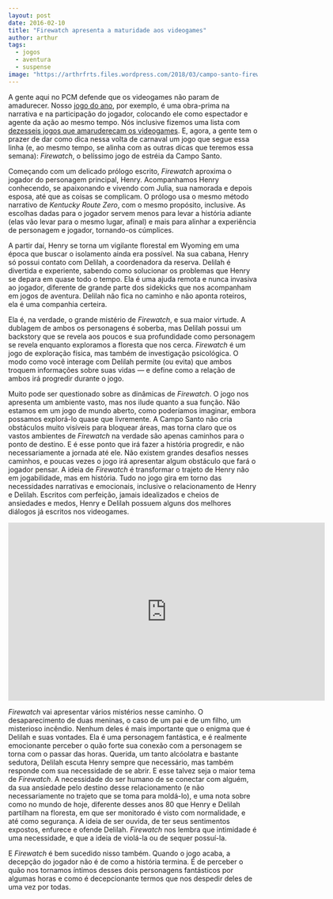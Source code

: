 ```yaml
---
layout: post
date: 2016-02-10
title: "Firewatch apresenta a maturidade aos videogames"
author: arthur
tags:
  - jogos
  - aventura
  - suspense
image: "https://arthrfrts.files.wordpress.com/2018/03/campo-santo-firewatch.jpg"
---
```


A gente aqui no PCM defende que os videogames não param de amadurecer. Nosso [jogo do ano](os-melhores-de-2015.html), por exemplo, é uma obra-prima na narrativa e na participação do jogador, colocando ele como espectador e agente da ação ao mesmo tempo. Nós inclusive fizemos uma lista com [dezesseis jogos que amaruderecam os videogames](16-jogos-que-amadureceram-os-videogames-nos-anos-2000.html). E, agora, a gente tem o prazer de dar como dica nessa volta de carnaval um jogo que segue essa linha (e, ao mesmo tempo, se alinha com as outras dicas que teremos essa semana): _Firewatch_, o belíssimo jogo de estréia da Campo Santo.

Começando com um delicado prólogo escrito, _Firewatch_ aproxima o jogador do personagem principal, Henry. Acompanhamos Henry conhecendo, se apaixonando e vivendo com Julia, sua namorada e depois esposa, até que as coisas se complicam. O prólogo usa o mesmo método narrativo de _Kentucky Route Zero_, com o mesmo propósito, inclusive. As escolhas dadas para o jogador servem menos para levar a história adiante (elas vão levar para o mesmo lugar, afinal) e mais para alinhar a experiência de personagem e jogador, tornando-os cúmplices.

A partir daí, Henry se torna um vigilante florestal em Wyoming em uma época que buscar o isolamento ainda era possível. Na sua cabana, Henry só possui contato com Delilah, a coordenadora da reserva. Delilah é divertida e experiente, sabendo como solucionar os problemas que Henry se depara em quase todo o tempo. Ela é uma ajuda remota e nunca invasiva ao jogador, diferente de grande parte dos sidekicks que nos acompanham em jogos de aventura. Delilah não fica no caminho e não aponta roteiros, ela é uma companhia certeira.

Ela é, na verdade, o grande mistério de _Firewatch_, e sua maior virtude. A dublagem de ambos os personagens é soberba, mas Delilah possui um backstory que se revela aos poucos e sua profundidade como personagem se revela enquanto exploramos a floresta que nos cerca. _Firewatch_ é um jogo de exploração física, mas também de investigação psicológica. O modo como você interage com Delilah permite (ou evita) que ambos troquem informações sobre suas vidas — e define como a relação de ambos irá progredir durante o jogo.

Muito pode ser questionado sobre as dinâmicas de _Firewatch_. O jogo nos apresenta um ambiente vasto, mas nos ilude quanto a sua função. Não estamos em um jogo de mundo aberto, como poderíamos imaginar, embora possamos explorá-lo quase que livremente. A Campo Santo não cria obstáculos muito visíveis para bloquear áreas, mas torna claro que os vastos ambientes de _Firewatch_ na verdade são apenas caminhos para o ponto de destino. E é esse ponto que irá fazer a história progredir, e não necessariamente a jornada até ele. Não existem grandes desafios nesses caminhos, e poucas vezes o jogo irá apresentar algum obstáculo que fará o jogador pensar. A ideia de _Firewatch_ é transformar o trajeto de Henry não em jogabilidade, mas em história. Tudo no jogo gira em torno das necessidades narrativas e emocionais, inclusive o relacionamento de Henry e Delilah. Escritos com perfeição, jamais idealizados e cheios de ansiedades e medos, Henry e Delilah possuem alguns dos melhores diálogos já escritos nos videogames.

<iframe width="640" height="360" src="https://www.youtube.com/embed/cXWlgP5hZzc" frameborder="0" allow="autoplay; encrypted-media" allowfullscreen></iframe>

_Firewatch_ vai apresentar vários mistérios nesse caminho. O desaparecimento de duas meninas, o caso de um pai e de um filho, um misterioso incêndio. Nenhum deles é mais importante que o enigma que é Delilah e suas vontades. Ela é uma personagem fantástica, e é realmente emocionante perceber o quão forte sua conexão com a personagem se torna com o passar das horas. Querida, um tanto alcóolatra e bastante sedutora, Delilah escuta Henry sempre que necessário, mas também responde com sua necessidade de se abrir. E esse talvez seja o maior tema de _Firewatch_. A necessidade do ser humano de se conectar com alguém, da sua ansiedade pelo destino desse relacionamento (e não necessariamente no trajeto que se toma para moldá-lo), e uma nota sobre como no mundo de hoje, diferente desses anos 80 que Henry e Delilah partilham na floresta, em que ser monitorado é visto com normalidade, e até como segurança. A ideia de ser ouvida, de ter seus sentimentos expostos, enfurece e ofende Delilah. _Firewatch_ nos lembra que intimidade é uma necessidade, e que a ideia de violá-la ou de sequer possuí-la.

E _Firewatch_ é bem sucedido nisso também. Quando o jogo acaba, a decepção do jogador não é de como a história termina. É de perceber o quão nos tornamos íntimos desses dois personagens fantásticos por algumas horas e como é decepcionante termos que nos despedir deles de uma vez por todas.
